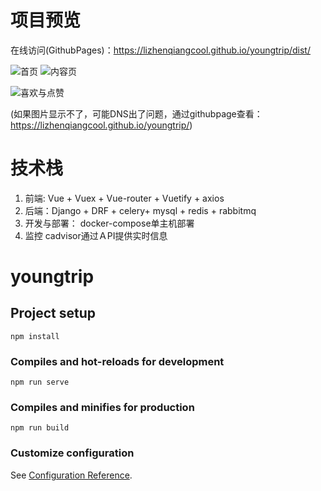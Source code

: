 # 项目预览
在线访问(GithubPages)：https://lizhenqiangcool.github.io/youngtrip/dist/

![首页](https://lizhenqiangcool.github.io/youngtrip/public/youngtrip1.png) ![内容页](https://lizhenqiangcool.github.io/youngtrip/public/youngtrip2.png)

![喜欢与点赞](https://lizhenqiangcool.github.io/youngtrip/public/youngtrip3.png)

(如果图片显示不了，可能DNS出了问题，通过githubpage查看：https://lizhenqiangcool.github.io/youngtrip/)

# 技术栈
1. 前端: Vue + Vuex + Vue-router + Vuetify + axios
2. 后端：Django + DRF + celery+ mysql + redis + rabbitmq
3. 开发与部署： docker-compose单主机部署
4. 监控 cadvisor通过ＡPI提供实时信息


# youngtrip

## Project setup
```
npm install
```

### Compiles and hot-reloads for development
```
npm run serve
```

### Compiles and minifies for production
```
npm run build
```

### Customize configuration
See [Configuration Reference](https://cli.vuejs.org/config/).
